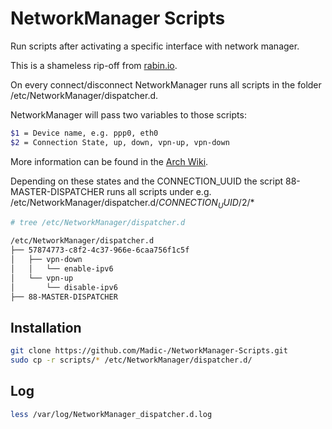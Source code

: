 # NetworkManager Scripts

Run scripts after activating a specific interface with network manager.

This is a shameless rip-off from [rabin.io](https://blog.rabin.io/linux/networkmanager-using-dispatcher-d-to-run-scripts-based-on-network-connectivity).

On every connect/disconnect NetworkManager runs all scripts in the folder /etc/NetworkManager/dispatcher.d.

NetworkManager will pass two variables to those scripts:

```bash
$1 = Device name, e.g. ppp0, eth0
$2 = Connection State, up, down, vpn-up, vpn-down
```

More information can be found in the [Arch Wiki](https://wiki.archlinux.org/index.php/NetworkManager#Network_services_with_NetworkManager_dispatcher).

Depending on these states and the CONNECTION_UUID the script 88-MASTER-DISPATCHER runs all scripts under e.g. /etc/NetworkManager/dispatcher.d/$CONNECTION_UUID/$2/*

```bash
# tree /etc/NetworkManager/dispatcher.d

/etc/NetworkManager/dispatcher.d
├── 57874773-c8f2-4c37-966e-6caa756f1c5f
│   ├── vpn-down
│   │   └── enable-ipv6
│   └── vpn-up
│       └── disable-ipv6
├── 88-MASTER-DISPATCHER
```

## Installation

```bash
git clone https://github.com/Madic-/NetworkManager-Scripts.git
sudo cp -r scripts/* /etc/NetworkManager/dispatcher.d/
```

## Log

```bash
less /var/log/NetworkManager_dispatcher.d.log
```